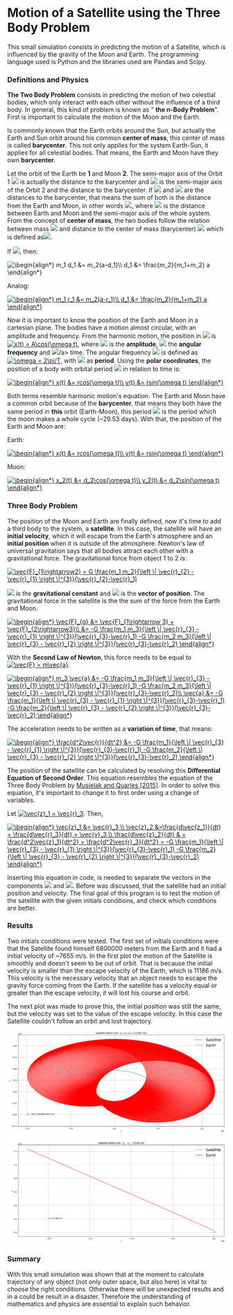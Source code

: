 # Motion of a Satellite using the Three Body Problem 

This small simulation consists in predicting the motion of a Satellite, which is influenced by the gravity of the Moon and Earth. The programming language used is Python and the libraries used are Pandas and Scipy.

### Definitions and Physics

**The Two Body Problem** consists in predicting the motion of two celestial bodies, which only interact with each other without the influence of a third body. In general, this kind of problem is known as " **the n-Body Problem**".  First is important to calculate the motion of the Moon and the Earth.

Is commonly known that the Earth orbits around the Sun, but actually the Earth and Sun orbit around his common **center of mass**, this center of mass is called **barycenter**. This not only applies for the system Earth-Sun, it applies for all celestial bodies. That means, the Earth and Moon have they own **barycenter**. 

Let the orbit of the Earth be **1** and Moon **2**. The semi-major axis of the Orbit 1 <a><img src="https://latex.codecogs.com/svg.latex?d_1"/></a>  is actually the distance to the barycenter and <a><img src="https://latex.codecogs.com/svg.latex?d_2"/></a> is the semi-major axis of the Orbit 2 and the distance to the barycenter. If <a><img src="https://latex.codecogs.com/svg.latex?d_1"/></a> and <a><img src="https://latex.codecogs.com/svg.latex?d_2"/></a> are the distances to the barycenter, that means the sum of both is the distance from the Earth and Moon,  in other words <a><img src="https://latex.codecogs.com/svg.latex?a&space;=&space;d_1&space;&plus;&space;d_2"/></a>, where <a><img src="https://latex.codecogs.com/svg.latex?a"/></a> is the  distance between Earth and Moon and the semi-major axis of the whole system. From the concept of **center of mass**, the two bodies follow the relation between mass <a><img src="https://latex.codecogs.com/svg.latex?m"/></a> and distance to the center of mass (barycenter) <a><img src="https://latex.codecogs.com/svg.latex?r"/></a> which is defined as<a><img src="https://latex.codecogs.com/svg.latex?m_1&space;d_1&space;=&space;m_2&space;d_2"/></a>. 

If <img src="https://latex.codecogs.com/svg.latex?a&space;=&space;d_1&space;&plus;&space;d_2"/>, then:

<a><img src="https://latex.codecogs.com/svg.latex?\begin{align*}&space;m_1&space;d_1&space;&=&space;m_2(a-d_1)\\&space;d_1&space;&=&space;\frac{m_2}{m_1&plus;m_2}&space;a&space;\end{align*}" title="\begin{align*} m_1 d_1 &= m_2(a-d_1)\\ d_1 &= \frac{m_2}{m_1+m_2} a \end{align*}" /></a> 

Analog: 

<a href="https://www.codecogs.com/eqnedit.php?latex=\begin{align*}&space;m_1&space;r_1&space;&=&space;m_2(a-r_1)\\&space;r_1&space;&=&space;\frac{m_2}{m_1&plus;m_2}&space;a&space;\end{align*}" target="_blank"><img src="https://latex.codecogs.com/svg.latex?\begin{align*}&space;&space;d_2&space;&=&space;\frac{m_1}{m_1&plus;m_2}&space;a&space;\end{align*}" title="\begin{align*} m_1 r_1 &= m_2(a-r_1)\\ d_1 &= \frac{m_2}{m_1+m_2} a \end{align*}" /></a>

Now it is important to know the position of the Earth and Moon in a cartesian plane. The bodies have a motion almost circular, with an amplitude and frequency.  From the harmonic motion, the position in <a><img src="https://latex.codecogs.com/svg.latex?x"/></a> is <a href="https://www.codecogs.com/eqnedit.php?latex=x(t)&space;=&space;A\cos(\omega&space;t)" target="_blank"><img src="https://latex.codecogs.com/svg.latex?x(t)&space;=&space;A\cos(\omega&space;t)" title="x(t) = A\cos(\omega t)" /></a>, where <a><img src="https://latex.codecogs.com/svg.latex?A"/></a> is the **amplitude**, <a><img src="https://latex.codecogs.com/svg.latex?\omega"/></a>  the **angular frequency** and <img src="https://latex.codecogs.com/svg.latex?t"/>/a> time.  The angular frequency <a><img src="https://latex.codecogs.com/svg.latex?\omega"/></a> is defined as <a href="https://www.codecogs.com/eqnedit.php?latex=\omega&space;=&space;\frac{2\pi}{T}" target="_blank"><img src="https://latex.codecogs.com/svg.latex?\omega&space;=&space;2\pi/T" title="\omega = 2\pi/T" /></a>, with <a><img src="https://latex.codecogs.com/svg.latex?T"/></a> as **period**. Using the **polar coordinates**, the position of a body with orbital period <a><img src="https://latex.codecogs.com/svg.latex?T"/></a> in relation to time is:

<a href="https://www.codecogs.com/eqnedit.php?latex=\begin{align*}&space;x(t)&space;&=&space;rcos(\omega&space;t)\\&space;y(t)&space;&=&space;rsin(\omega&space;t)&space;\end{align*}" target="_blank"><img src="https://latex.codecogs.com/svg.latex?\begin{align*}&space;x(t)&space;&=&space;rcos(\omega&space;t)\\&space;y(t)&space;&=&space;rsin(\omega&space;t)&space;\end{align*}" title="\begin{align*} x(t) &= rcos(\omega t)\\ y(t) &= rsin(\omega t) \end{align*}" /></a>

Both terms resemble harmonic motion's equation.  The Earth and Moon have a common orbit because of the **barycenter**, that means they both have the same period in **this** orbit (Earth-Moon), this period  <a><img src="https://latex.codecogs.com/svg.latex?T"/></a> is the period which the moon makes a whole cycle (~29.53 days).  With that, the position of the Earth and Moon are:

Earth:

<a href="https://www.codecogs.com/eqnedit.php?latex=\begin{align*}&space;x(t)&space;&=&space;rcos(\omega&space;t)\\&space;y(t)&space;&=&space;rsin(\omega&space;t)&space;\end{align*}" target="_blank"><img src="https://latex.codecogs.com/svg.latex?\begin{align*}&space;x_1(t)&space;&=&space;d_1\cos(\omega&space;t)\\&space;y_1(t)&space;&=&space;d_1\sin(\omega&space;t)&space;\end{align*}" title="\begin{align*} x(t) &= rcos(\omega t)\\ y(t) &= rsin(\omega t) \end{align*}" /></a>

Moon:

<a href="https://www.codecogs.com/eqnedit.php?latex=\begin{align*}&space;x_2(t)&space;&=&space;r_2\cos(\omega&space;t)\\&space;y_2(t)&space;&=&space;r_2\sin(\omega&space;t)&space;\end{align*}" target="_blank"><img src="https://latex.codecogs.com/svg.latex?\begin{align*}&space;x_2(t)&space;&=&space;d_2\cos(\omega&space;t)\\&space;y_2(t)&space;&=&space;d_2\sin(\omega&space;t)&space;\end{align*}" title="\begin{align*} x_2(t) &= d_2\cos(\omega t)\\ y_2(t) &= d_2\sin(\omega t) \end{align*}" /></a>

### Three Body Problem

The position of the Moon and Earth are finally defined, now it's time to add a third body to the system, a **satellite**. In this case, the satellite will have an **initial velocity**, which it will escape from the Earth's atmosphere and an **initial position** when it is outside of the atmosphere. Newton's law of universal gravitation says that all bodies attract each other with a gravitational force. The gravitational force from object 1 to 2 is:

<a href="https://www.codecogs.com/eqnedit.php?latex=\vec{F}_{1\rightarrow2}&space;=&space;G&space;\frac{m_1&space;m_2}{\left&space;\|&space;\vec{r}_{2}&space;-&space;\vec{r}_{1}&space;\right&space;\|^{3}}(\vec{r}_{2}-\vec{r}_1)" target="_blank"><img src="https://latex.codecogs.com/svg.latex?\vec{F}_{1\rightarrow2}&space;=&space;-G&space;\frac{m_1&space;m_2}{\left&space;\|&space;\vec{r}_{2}&space;-&space;\vec{r}_{1}&space;\right&space;\|^{3}}(\vec{r}_{2}-\vec{r}_1)" title="\vec{F}_{1\rightarrow2} = G \frac{m_1 m_2}{\left \| \vec{r}_{2} - \vec{r}_{1} \right \|^{3}}(\vec{r}_{2}-\vec{r}_1)" /></a>

<a><img src="https://latex.codecogs.com/svg.latex?G"/></a> is the **gravitational constant** and <a><img src="https://latex.codecogs.com/svg.latex?\vec{r}"/></a> is the **vector of position**. The gravitational force in the satellite is the the sum of the force from the Earth and Moon. 

<a href="https://www.codecogs.com/eqnedit.php?latex=\begin{align*}&space;\vec{F}_{g}&space;&=&space;\vec{F}_{1\rightarrow&space;3}&space;&plus;&space;\vec{F}_{2\rightarrow3}\\&space;&=&space;-G&space;\frac{m_1&space;m_3}{\left&space;\|&space;\vec{r}_{3}&space;-&space;\vec{r}_{1}&space;\right&space;\|^{3}}(\vec{r}_{3}-\vec{r}_1)&space;-G&space;\frac{m_2&space;m_3}{\left&space;\|&space;\vec{r}_{3}&space;-&space;\vec{r}_{2}&space;\right&space;\|^{3}}(\vec{r}_{3}-\vec{r}_2)&space;\end{align*}" target="_blank"><img src="https://latex.codecogs.com/svg.latex?\begin{align*}&space;\vec{F}_{g}&space;&=&space;\vec{F}_{1\rightarrow&space;3}&space;&plus;&space;\vec{F}_{2\rightarrow3}\\&space;&=&space;-G&space;\frac{m_1&space;m_3}{\left&space;\|&space;\vec{r}_{3}&space;-&space;\vec{r}_{1}&space;\right&space;\|^{3}}(\vec{r}_{3}-\vec{r}_1)&space;-G&space;\frac{m_2&space;m_3}{\left&space;\|&space;\vec{r}_{3}&space;-&space;\vec{r}_{2}&space;\right&space;\|^{3}}(\vec{r}_{3}-\vec{r}_2)&space;\end{align*}" title="\begin{align*} \vec{F}_{g} &= \vec{F}_{1\rightarrow 3} + \vec{F}_{2\rightarrow3}\\ &= -G \frac{m_1 m_3}{\left \| \vec{r}_{3} - \vec{r}_{1} \right \|^{3}}(\vec{r}_{3}-\vec{r}_1) -G \frac{m_2 m_3}{\left \| \vec{r}_{3} - \vec{r}_{2} \right \|^{3}}(\vec{r}_{3}-\vec{r}_2) \end{align*}" /></a>

With the **Second Law of Newton**, this force needs to be equal to <a href="https://www.codecogs.com/eqnedit.php?latex=\vec{F}&space;=&space;m\vec{a}" target="_blank"><img src="https://latex.codecogs.com/svg.latex?\vec{F}&space;=&space;m\vec{a}" title="\vec{F} = m\vec{a}" /></a>.

<a href="https://www.codecogs.com/eqnedit.php?latex=\begin{align*}&space;m_3&space;\vec{a}&space;&=&space;-G&space;\frac{m_1&space;m_3}{\left&space;\|&space;\vec{r}_{3}&space;-&space;\vec{r}_{1}&space;\right&space;\|^{3}}(\vec{r}_{3}-\vec{r}_1)&space;-G&space;\frac{m_2&space;m_3}{\left&space;\|&space;\vec{r}_{3}&space;-&space;\vec{r}_{2}&space;\right&space;\|^{3}}(\vec{r}_{3}-\vec{r}_2)\\&space;\vec{a}&space;&=&space;-G&space;\frac{m_1}{\left&space;\|&space;\vec{r}_{3}&space;-&space;\vec{r}_{1}&space;\right&space;\|^{3}}(\vec{r}_{3}-\vec{r}_1)&space;-G&space;\frac{m_2}{\left&space;\|&space;\vec{r}_{3}&space;-&space;\vec{r}_{2}&space;\right&space;\|^{3}}(\vec{r}_{3}-\vec{r}_2)&space;\end{align*}" target="_blank"><img src="https://latex.codecogs.com/svg.latex?\begin{align*}&space;m_3&space;\vec{a}&space;&=&space;-G&space;\frac{m_1&space;m_3}{\left&space;\|&space;\vec{r}_{3}&space;-&space;\vec{r}_{1}&space;\right&space;\|^{3}}(\vec{r}_{3}-\vec{r}_1)&space;-G&space;\frac{m_2&space;m_3}{\left&space;\|&space;\vec{r}_{3}&space;-&space;\vec{r}_{2}&space;\right&space;\|^{3}}(\vec{r}_{3}-\vec{r}_2)\\&space;\vec{a}&space;&=&space;-G&space;\frac{m_1}{\left&space;\|&space;\vec{r}_{3}&space;-&space;\vec{r}_{1}&space;\right&space;\|^{3}}(\vec{r}_{3}-\vec{r}_1)&space;-G&space;\frac{m_2}{\left&space;\|&space;\vec{r}_{3}&space;-&space;\vec{r}_{2}&space;\right&space;\|^{3}}(\vec{r}_{3}-\vec{r}_2)&space;\end{align*}" title="\begin{align*} m_3 \vec{a} &= -G \frac{m_1 m_3}{\left \| \vec{r}_{3} - \vec{r}_{1} \right \|^{3}}(\vec{r}_{3}-\vec{r}_1) -G \frac{m_2 m_3}{\left \| \vec{r}_{3} - \vec{r}_{2} \right \|^{3}}(\vec{r}_{3}-\vec{r}_2)\\ \vec{a} &= -G \frac{m_1}{\left \| \vec{r}_{3} - \vec{r}_{1} \right \|^{3}}(\vec{r}_{3}-\vec{r}_1) -G \frac{m_2}{\left \| \vec{r}_{3} - \vec{r}_{2} \right \|^{3}}(\vec{r}_{3}-\vec{r}_2) \end{align*}" /></a>

The acceleration needs to be written as a **variation of time**, that means:

<a href="https://www.codecogs.com/eqnedit.php?latex=\begin{align*}&space;\frac{d^2\vec{r}}{dt^2}&space;&=&space;-G&space;\frac{m_1}{\left&space;\|&space;\vec{r}_{3}&space;-&space;\vec{r}_{1}&space;\right&space;\|^{3}}(\vec{r}_{3}-\vec{r}_1)&space;-G&space;\frac{m_2}{\left&space;\|&space;\vec{r}_{3}&space;-&space;\vec{r}_{2}&space;\right&space;\|^{3}}(\vec{r}_{3}-\vec{r}_2)&space;\end{align*}" target="_blank"><img src="https://latex.codecogs.com/svg.latex?\begin{align*}&space;\frac{d^2\vec{r}_3}{dt^2}&space;&=&space;-G&space;\frac{m_1}{\left&space;\|&space;\vec{r}_{3}&space;-&space;\vec{r}_{1}&space;\right&space;\|^{3}}(\vec{r}_{3}-\vec{r}_1)&space;-G&space;\frac{m_2}{\left&space;\|&space;\vec{r}_{3}&space;-&space;\vec{r}_{2}&space;\right&space;\|^{3}}(\vec{r}_{3}-\vec{r}_2)&space;\end{align*}" title="\begin{align*} \frac{d^2\vec{r}}{dt^2} &= -G \frac{m_1}{\left \| \vec{r}_{3} - \vec{r}_{1} \right \|^{3}}(\vec{r}_{3}-\vec{r}_1) -G \frac{m_2}{\left \| \vec{r}_{3} - \vec{r}_{2} \right \|^{3}}(\vec{r}_{3}-\vec{r}_2) \end{align*}" /></a>

The position of the satellite can be calculated by resolving this **Differential Equation of Second Order**.  This equation resembles the equation of the Three Body Problem by [Musielak and Quarles [2015]](https://arxiv.org/abs/1508.02312v1). In order to solve this equation, it's important to change it to first order using a change of variables.

Let <a href="https://www.codecogs.com/eqnedit.php?latex=\vec{z}_1&space;=&space;\vec{r}_3" target="_blank"><img src="https://latex.codecogs.com/svg.latex?\vec{z}_1&space;=&space;\vec{r}_3" title="\vec{z}_1 = \vec{r}_3" /></a>. Then,

<a href="https://www.codecogs.com/eqnedit.php?latex=\begin{align*}&space;\vec{z}_1&space;&=&space;\vec{r}_3&space;\\&space;\vec{z}_2&space;&=\frac{d\vec{z_1}}{dt}&space;=&space;\frac{d\vec{r}_3}{dt}&space;=&space;\vec{v}_3&space;\\&space;\frac{d\vec{z}_2}{dt}&space;&&space;=&space;\frac{d^2\vec{z}_1}{dt^2}&space;=&space;\frac{d^2\vec{r}_3}{dt^2}&space;=&space;-G&space;\frac{m_1}{\left&space;\|&space;\vec{r}_{3}&space;-&space;\vec{r}_{1}&space;\right&space;\|^{3}}(\vec{r}_{3}-\vec{r}_1)&space;-G&space;\frac{m_2}{\left&space;\|&space;\vec{r}_{3}&space;-&space;\vec{r}_{2}&space;\right&space;\|^{3}}(\vec{r}_{3}-\vec{r}_2)&space;\end{align*}" target="_blank"><img src="https://latex.codecogs.com/svg.latex?\begin{align*}&space;\vec{z}_1&space;&=&space;\vec{r}_3&space;\\&space;\vec{z}_2&space;&=\frac{d\vec{z_1}}{dt}&space;=&space;\frac{d\vec{r}_3}{dt}&space;=&space;\vec{v}_3&space;\\&space;\frac{d\vec{z}_2}{dt}&space;&&space;=&space;\frac{d^2\vec{z}_1}{dt^2}&space;=&space;\frac{d^2\vec{r}_3}{dt^2}&space;=&space;-G&space;\frac{m_1}{\left&space;\|&space;\vec{r}_{3}&space;-&space;\vec{r}_{1}&space;\right&space;\|^{3}}(\vec{r}_{3}-\vec{r}_1)&space;-G&space;\frac{m_2}{\left&space;\|&space;\vec{r}_{3}&space;-&space;\vec{r}_{2}&space;\right&space;\|^{3}}(\vec{r}_{3}-\vec{r}_2)&space;\end{align*}" title="\begin{align*} \vec{z}_1 &= \vec{r}_3 \\ \vec{z}_2 &=\frac{d\vec{z_1}}{dt} = \frac{d\vec{r}_3}{dt} = \vec{v}_3 \\ \frac{d\vec{z}_2}{dt} & = \frac{d^2\vec{z}_1}{dt^2} = \frac{d^2\vec{r}_3}{dt^2} = -G \frac{m_1}{\left \| \vec{r}_{3} - \vec{r}_{1} \right \|^{3}}(\vec{r}_{3}-\vec{r}_1) -G \frac{m_2}{\left \| \vec{r}_{3} - \vec{r}_{2} \right \|^{3}}(\vec{r}_{3}-\vec{r}_2) \end{align*}" /></a>

Inserting this equation in code, is needed to separate the vectors in the components <a><img src="https://latex.codecogs.com/svg.latex?x"/></a> and <a><img src="https://latex.codecogs.com/svg.latex?y"/></a>. Before was discussed, that the satellite had an initial position and velocity. The final goal of this program is to test the motion of the satellite with the given initials conditions, and check which conditions are better.

### Results

Two initials conditions were tested. The first set of initials conditions were that the Satellite found himself 6800000 meters from the Earth and it had a initial velocity of ~7655 m/s. In the first plot the motion of the Satellite is smoothly and doesn't seem to be out of orbit. That is because the initial velocity is smaller than the escape velocity of the Earth, which is 11186 m/s. This velocity is the necessary velocity that an object needs to escape the gravity force coming from the Earth. If the satellite has a velocity equal or greater than the escape velocity, it will lost his course and orbit.

The next plot was made to prove this, the initial position was still the same, but the velocity was set to the value of the escape velocity. In this case the Satellite couldn't follow an orbit and lost trajectory.

![result](/result.png)

### Summary

With this small simulation was shown that at the moment to calculate trajectory of any object (not only outer space, but also here) is vital to choose the right conditions. Otherwise there will be unexpected results and in a could be result in a disaster. Therefore the understanding of mathematics and physics are essential  to explain such behavior.

